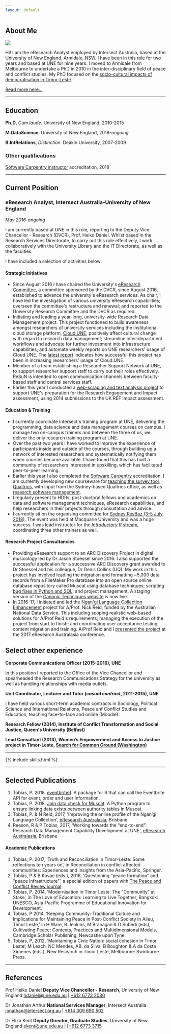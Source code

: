 ```yaml
---
layout: default
---
```



## About Me

<img class="profile-picture" src="photo.jpg">

Hi! I am the eResearch Analyst employed by Intersect Australia, based at the University of New England, Armidale, NSW. I have been in this role for two years and based at UNE for nine years. I moved to Armidale from Melbourne to undertake a PhD in 2010 in the inter-disciplinary field of peace and conflict studies. My PhD focused on the [socio-cultural impacts of democratisation in Timor-Leste](https://osf.io/fmsnh/). 

[Read more here...](/about)

---

## Education
**Ph.D**, *Cum laude*. University of New England, 2010-2015


**M.DataScience**. University of New England, 2018-*ongoing*


**B.IntRelations**, *Distinction*. Deakin University, 2007-2009


### Other qualifications
[Software Carpentry instructor](https://software-carpentry.org/) accreditation, 2018

---

## Current Position
### eResearch Analyst, Intersect Australia-University of New England
*May 2016-ongoing*

I am currently based at UNE in this role, reporting to the Deputy Vice Chancellor - Research (DVCR), Prof. Heiko Daniel. Whilst based in the Research Services Directorate, to carry out this role effectively, I work collaboratively with the University Library and the IT Directorate, as well as the faculties.

I have included a selection of activities below:

#### Strategic Initiatives
* Since August 2016 I have chaired the University's [eResearch Committee](http://www.une.edu.au/research/digital-research-support/eresearch-committee), a committee sponsored by the DVCR, since August 2016, established to advance the university's eResearch services. As chair, I have led the investigation of various university eResearch capabilities; overseen the committee's restructure and renewal; and reported to the University Research Committee and the DVCR as required.
* Initiating and leading a year-long, university-wide Research Data Management project. This project functioned to build awareness amongst researchers of university services including the institutional cloud storage platform, [Cloud.UNE](https://cloud.une.edu.au); positively affect cultural change with regard to research data management; streamline inter-department workflows and advocate for further investment into infrastructure capabilities; and automate weekly reports on UNE researchers' usage of Cloud.UNE. The [latest report](https://goo.gl/pykM7P) indicates how successful this project has been in increasing researchers' usage of Cloud.UNE.
* Member of a team establishing a Researcher Support Network at UNE, to support researcher support staff to carry out their roles effectively. ReSuN is intended to open communication channels between faculty-based staff and central services staff.
* Earlier this year I conducted a [web-scraping and text analysis project](https://github.com/paddytobias/eResearchImpactEngagement) to support UNE's preparation for the Research Engagement and Impact assessment, using 2014 submissions to the UK REF Impact assessment.  

#### Education & Training
* I currently coordinate Intersect's training program at UNE, delivering the programming, data science and data management courses on campus. I manage two on-campus trainers and between the three of us, we deliver the only research training program at UNE. 
* Over the past two years I have worked to improve the experience of participants inside and outside of the courses, through building up a network of interested researchers and systematically notifying them when courses become available. I have found that this has built a community of researchers interested in upskilling, which has facilitated peer-to-peer learning. 
* Earlier this year I also completed the [Software Carpentry](https://software-carpentry.org/) accreditation. I am currently developing new courseware for [teaching the survey tool, Qualtrics](https://github.com/IntersectAustralia/surveys-with-qualtrics), with input from the Sydney-based Qualtrics office, as well as [research software management](https://github.com/paddytobias/research-software-management). 
* I regularly present to HDRs, post-doctoral fellows and academics on data and software management techniques, eResearch capabilities, and help researchers in their projects through consultation and advice. 
* I currently sit on the organising committee for [Sydney ResBaz (3-5 July, 2018)](https://resbaz.github.io/resbaz2018/sydney/). The event was held at Macquarie University and was a huge success. I was lead instructor for the [*Introductory R* stream](https://paddytobias.github.io/2018-07-03-resbaz-syd-intro-r/), coordinating three other trainers as well. 

#### Research Project Consultancies
* Providing eResearch support to an ARC Discovery Project in digital musicology led by Dr Jason Stoessel since 2016. I also supported the successful application for a successive ARC Discovery grant awarded to Dr Stoessel and his colleague, Dr Denis Collins (UQ). My work in this project has involved leading the migration and formatting ~5,000 data records from a FileMaker Pro database into an open source online database repository called Muscat using database techniques; scripting [bug fixes in Python and SQL](https://github.com/IntersectAustralia/muscat-join-script); and project management. A staging version of the [Canonic Techniques website](https://canons-staging.intersect.org.au/catalog) is now live. 
* In 2016-17, I initiated and led the [Ngan'gi Language Collection Enhancement](https://projects.ands.org.au/id/CEP13) project for A/Prof. Nick Reid, funded by the Australian National Data Service. This including scoping realistic web-based solutions for A/Prof Reid's requirements; managing the execution of the project from start to finish; and coordinating user acceptance testing, content migration and training. A/Prof Reid and I [presented the project](https://conference.eresearch.edu.au/2017/08/improving-the-online-profile-of-the-ngangi-language-collection/) at the 2017 eResearch Australasia conference.


## Select other experience
**Corporate Communications Officer (2015-2016), UNE**

In this position I reported to the Office of the Vice Chancellor and spearheaded the Research Communications Strategy for the university as well as handling relationships with media outlets.

**Unit Coordinator, Lecturer and Tutor (*casual contract*, 2011-2015), UNE**

I have held various short-term academic contracts in Sociology, Political Science and International Relations, Peace anf Conflict Studies and Education, teaching face-to-face and online (Moodle). 

**Research Fellow (2014), Institute of Conflict Transformation and Social Justice, Queen's University (Belfast)**

**Lead Consultant (2013), Women’s Empowerment and Access to Justice project in Timor-Leste, [Search for Common Ground (Washington)](https://www.sfcg.org/)**


---

{% include skills.html %}

---

## Selected Publications
1. Tobias, P. 2018. [eventbriteR](https://github.com/paddytobias/eventbriteR). A package for R that can call the Eventbrite API for event, order and user information. 
2. Tobias, P. 2018. [Join data check for Muscat](https://github.com/IntersectAustralia/muscat-join-script). A Python program to ensure linking data exists between authority tables in Muscat.
3. Tobias, P. & N Reid, 2017, 'Improving the online profile of the Ngan’gi Language Collection', [eResearch Australasia](https://conference.eresearch.edu.au/2017/08/improving-the-online-profile-of-the-ngangi-language-collection/), Brisbane
4. Reeson, R & P Tobias, 2017, 'Working towards the “end-to-end”: Research Data Management Capability Development at UNE', [eResearch Australasia](https://conference.eresearch.edu.au/2017/09/working-towards-the-end-to-end-research-data-management-capability-development-at-une/), Brisbane

#### Academic Publications
1. Tobias, P. 2017, ‘Truth and Reconciliation in Timor-Leste: Some reflections ten years on’, in Reconciliation in conflict affected communities: Experiences and insights from the Asia-Pacific, Springer.
2.  Tobias, P & B Kovac (eds.), 2016, ‘Questioning “peace formation” and “peace infrastructure”’, a special edition of papers with [The Peace and Conflict Review journal](http://www.review.upeace.org/images/PCR9.1.pdf)
3. Tobias, P. 2014, ‘Modernisation in Timor Leste: The “Community” at Stake’, in The Love of Education: Learning to Live Together, Bangkok: UNESCO, Asia-Pacific Programme of Educational Innovation for Development.
4. Tobias, P 2014, ‘Keeping Community: Traditional Culture and Implications for Maintaining Peace in Post-Conflict Society in Aileu, Timor Leste,’ in H Ware, B Jenkins, M Branagan & D Subedi (eds), Cultivating Peace: Contexts, Practices and Multidimensional Models, Cambridge Scholar Publishing, Newcastle upon Tyne.
5. Tobias, P, 2012, ‘Maintaining a Civic Nation: social cohesion in Timor Leste’, M Leach, NC Mendes, AB. da Silva, B Boughton & A da Costa Ximenes (eds.), New Research in Timor Leste, Melbourne: Swinburne Press. 

---

## References
Prof Heiko Daniel
**Deputy Vice Chancellor - Research**,
University of New England
[hdaniel@une.edu.au](mailto:dvcr@une.edu.au) | [+612 6773 2080](tel:+61-267732080)

Dr Jonathan Arthur
**National Services Manager**,
Intersect Australia
[jonathan@intersect.org.au](mailto:jonathan@intersect.org.au) | [+614 309 690 502](tel:+61-4309690502)

Dr Eliza Kent
**Deputy Director, Graduate Studies**,
University of New England
[ekent@une.edu.au](mailto:ekent@une.edu.au) | [[+612 6773 3715](tel:+61-267733715)
